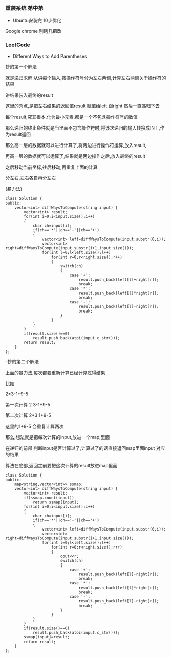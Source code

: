 ### 重装系统 弟中弟
- Ubuntu安装完 10步优化

Google chrome 别瞎几把改



### LeetCode 
- Different Ways to Add Parentheses

抄的第一个解法

就是递归求解
从讲每个输入,按操作符号分为左右两侧,计算左右两侧关于操作符的结果


讲结果装入最终的result


这里的秀点,是把左右结果的返回值result 赋值给left 跟right 然后一直递归下去

每个result,究其根本,化为最小元素,都是一个不包含操作符号的数值

那么递归的终止条件就是当里面不包含操作符时,将该次递归的输入转换成INT ,作为result返回

那么高一层的数据就可以进行计算了,将两边进行操作符运算,放入result,

再高一层的数据就可以运算了,结果就是两边操作之后,放入最终的result

之后移动当前坐标,往后移动,再重复上面的计算

分左右,左右各自再分左右

(暴力法)
```
class Solution {
public:
    vector<int> diffWaysToCompute(string input) {
        vector<int> result;
        for(int i=0;i<input.size();i++)
        {
            char ch=input[i];
            if(ch=='*'||ch=='-'||ch=='+')
            {
                vector<int> left=diffWaysToCompute(input.substr(0,i));
                vector<int> right=diffWaysToCompute(input.substr(i+1,input.size()));
                for(int l=0;l<left.size();l++)
                    for(int r=0;r<right.size();r++)
                    {
                        switch(ch)
                        {
                            case '+':
                                result.push_back(left[l]+right[r]);
                                break;
                            case '*':
                                result.push_back(left[l]*right[r]);
                                break;
                            case '-':
                                result.push_back(left[l]-right[r]);
                                break;
                        }
                    }
            }
        }
        if(result.size()==0)
            result.push_back(atoi(input.c_str()));
        return result;
    }
};
```


-抄的第二个解法

上面的暴力法,每次都要重新计算已经计算过得结果

比如

2*3-1+9-5

第一次计算 2  3-1+9-5

第二次计算 2*3 1+9-5

这里的1+9-5 会重复计算两次

那么,想法就是把每次计算的input,放进一个map,里面

在递归的前部 判断input是否计算过了,计算过了的话直接返回map里面input 对应的结果

算法在底部,返回之前要把这次计算的result放进map里面 

```
class Solution {
public:
    map<string,vector<int>> ssmap;
    vector<int> diffWaysToCompute(string input) {
        vector<int> result;
        if(ssmap.count(input))
            return ssmap[input];
        for(int i=0;i<input.size();i++)
        {
            char ch=input[i];
            if(ch=='*'||ch=='-'||ch=='+')
            {
                vector<int> left=diffWaysToCompute(input.substr(0,i));
                vector<int> right=diffWaysToCompute(input.substr(i+1,input.size()));
                for(int l=0;l<left.size();l++)
                    for(int r=0;r<right.size();r++)
                    {
                        cout<<r;
                        switch(ch)
                        {
                            case '+':
                                result.push_back(left[l]+right[r]);
                                break;
                            case '*':
                                result.push_back(left[l]*right[r]);
                                break;
                            case '-':
                                result.push_back(left[l]-right[r]);
                                break;
                        }
                    }
            }
        }
        if(result.size()==0)
            result.push_back(atoi(input.c_str()));
        ssmap[input]=result;
        return result;
    }
};
```

